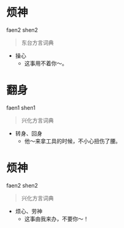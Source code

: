 # 烦神
faen2 shen2
> 东台方言词典
- 操心
  - 这事用不着你～。

# 翻身
faen1 shen1
> 兴化方言词典
- 转身、回身
  - 他～来拿工具的时候，不小心扭伤了腰。

# 烦神
faen2 shen2
> 兴化方言词典
- 烦心、劳神
  - 这事由我来办，不要你～！

